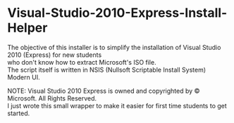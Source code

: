 # Visual-Studio-2010-Express-Install-Helper
The objective of this installer is to simplify the installation of Visual Studio 2010 (Express) for new students
<br>who don't know how to extract Microsoft's ISO file. 
<br>The script itself is written in NSIS (Nullsoft Scriptable Install System) Modern UI.

NOTE: Visual Studio 2010 Express is owned and copyrighted by © Microsoft. All Rights Reserved.
<br>I just wrote this small wrapper to make it easier for first time students to get started.
